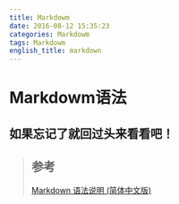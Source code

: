 ```yaml
---
title: Markdowm
date: 2016-08-12 15:35:23
categories: Markdowm
tags: Markdowm
english_title: markdown
---
```

Markdowm语法
==============

如果忘记了就回过头来看看吧！
----------------

> 参考
> ----
> [Markdown 语法说明 (简体中文版)][]


[Markdown 语法说明 (简体中文版)]: http://wowubuntu.com/markdown

